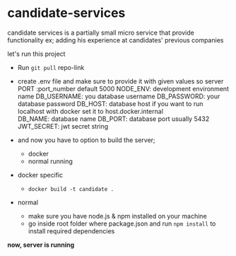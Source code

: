 # candidate-services

candidate services is a partially small micro service that provide functionality ex; adding his experience at
candidates' previous companies

let's run this project

-   Run `git pull` repo-link
-   create .env file and make sure to provide it with given values so server
    PORT :port_number default 5000
    NODE_ENV: development environment name
    DB_USERNAME: you database username
    DB_PASSWORD: your database password
    DB_HOST: database host if you want to run localhost with docker set it to host.docker.internal  
    DB_NAME: database name
    DB_PORT: database port usually 5432
    JWT_SECRET: jwt secret string
-   and now you have to option to build the server;

    -   docker
    -   normal running

-   docker specific
    -   `docker build -t candidate . `
-   normal
    -   make sure you have node.js & npm installed on your machine
    -   go inside root folder where package.json and run `npm install` to install required dependencies

**now, server is running**
